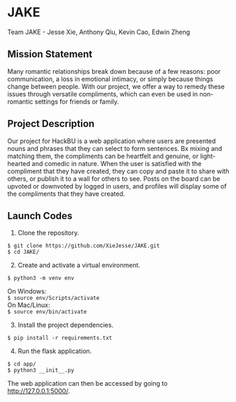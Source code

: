 # JAKE
Team JAKE - Jesse Xie, Anthony Qiu, Kevin Cao, Edwin Zheng

## Mission Statement   
Many romantic relationships break down because of a few reasons: poor communication, a loss in emotional intimacy, or simply because things change between people. With our project, we offer a way to remedy these issues through versatile compliments, which can even be used in non-romantic settings for friends or family.   
## Project Description
Our project for HackBU is a web application where users are presented nouns and phrases that they can select to form sentences. Bx mixing and matching them, the compliments can be heartfelt and genuine, or light-hearted and comedic in nature. When the user is satisfied with the compliment that they have created, they can copy and paste it to share with others, or publish it to a wall for others to see. Posts on the board can be upvoted or downvoted by logged in users, and profiles will display some of the compliments that they have created.

## Launch Codes
1. Clone the repository.  
```
$ git clone https://github.com/XieJesse/JAKE.git   
$ cd JAKE/   
```
2. Create and activate a virtual environment.   
```
$ python3 -m venv env   
```
On Windows:   
`$ source env/Scripts/activate`   
On Mac/Linux:   
`$ source env/bin/activate`   

3. Install the project dependencies.  
```
$ pip install -r requirements.txt 
```
4. Run the flask application.   
```
$ cd app/    
$ python3 __init__.py   
```

The web application can then be accessed by going to http://127.0.0.1:5000/.
